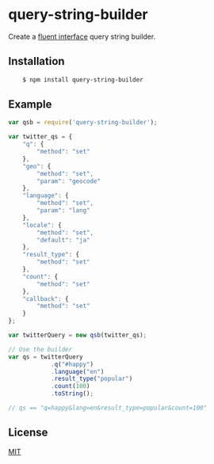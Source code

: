 # query-string-builder

  Create a [fluent interface](https://en.wikipedia.org/wiki/Fluent_interface) query string builder.

## Installation
```bash
    $ npm install query-string-builder
```

## Example
```js
var qsb = require('query-string-builder');

var twitter_qs = {
	"q": {
		"method": "set"
	},
	"geo": {
		"method": "set",
		"param": "geocode"
	},
	"language": {
		"method": "set",
		"param": "lang"
	},
	"locale": {
		"method": "set",
		"default": "ja"
	},
	"result_type": {
		"method": "set"
	},
	"count": {
		"method": "set"
	},
	"callback": {
		"method": "set"
	}
};

var twitterQuery = new qsb(twitter_qs);

// Use the builder
var qs = twitterQuery
			.q("#happy")
			.language("en")
			.result_type("popular")
			.count(100)
			.toString();

// qs == "q=happy&lang=en&result_type=popular&count=100"
```

## License

  [MIT](LICENSE)